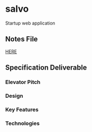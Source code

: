 # salvo
Startup web application

## Notes File
[HERE](notes.md)

## Specification Deliverable
### Elevator Pitch

### Design

### Key Features

### Technologies
